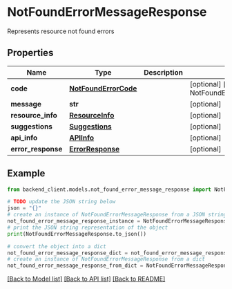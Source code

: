 # NotFoundErrorMessageResponse

Represents resource not found errors

## Properties

Name | Type | Description | Notes
------------ | ------------- | ------------- | -------------
**code** | [**NotFoundErrorCode**](NotFoundErrorCode.md) |  | [optional] [default to NotFoundErrorCode.NO_NOT_FOUND_ERROR]
**message** | **str** |  | [optional] 
**resource_info** | [**ResourceInfo**](ResourceInfo.md) |  | [optional] 
**suggestions** | [**Suggestions**](Suggestions.md) |  | [optional] 
**api_info** | [**APIInfo**](APIInfo.md) |  | [optional] 
**error_response** | [**ErrorResponse**](ErrorResponse.md) |  | [optional] 

## Example

```python
from backend_client.models.not_found_error_message_response import NotFoundErrorMessageResponse

# TODO update the JSON string below
json = "{}"
# create an instance of NotFoundErrorMessageResponse from a JSON string
not_found_error_message_response_instance = NotFoundErrorMessageResponse.from_json(json)
# print the JSON string representation of the object
print(NotFoundErrorMessageResponse.to_json())

# convert the object into a dict
not_found_error_message_response_dict = not_found_error_message_response_instance.to_dict()
# create an instance of NotFoundErrorMessageResponse from a dict
not_found_error_message_response_from_dict = NotFoundErrorMessageResponse.from_dict(not_found_error_message_response_dict)
```
[[Back to Model list]](../README.md#documentation-for-models) [[Back to API list]](../README.md#documentation-for-api-endpoints) [[Back to README]](../README.md)


